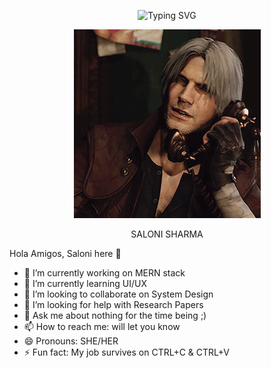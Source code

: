 <p align="center">
<img src="https://readme-typing-svg.herokuapp.com?font=Press+Start+2P&weight=500&size=76&duration=3000&pause=1000&color=9E0808DB&background=4116164B&center=true&vCenter=true&random=false&width=675&height=90&lines=%E2%84%8C%F0%9D%94%AC%F0%9D%94%A9%F0%9D%94%9E+%F0%9D%94%84%F0%9D%94%AA%F0%9D%94%A6%F0%9D%94%A4%F0%9D%94%AC%F0%9D%94%B0+!!" alt="Typing SVG">
  
<p align="center">
<img src="https://github.com/SaloniSharma2001/SaloniSharma2001/blob/main/image-src/Dante_Hola_Amigos.gif">

<p align="center">
SALONI SHARMA
</p>

Hola Amigos, Saloni here 👋

- 🔭 I’m currently working on MERN stack
- 🌱 I’m currently learning UI/UX
- 👯 I’m looking to collaborate on System Design
- 🤔 I’m looking for help with Research Papers
- 💬 Ask me about nothing for the time being ;)
- 📫 How to reach me: will let you know
- 😄 Pronouns: SHE/HER
- ⚡ Fun fact: My job survives on CTRL+C & CTRL+V
